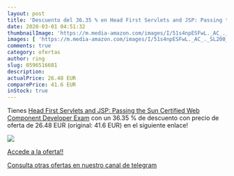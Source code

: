 ```yaml
---
layout: post
title: 'Descuento del 36.35 % en Head First Servlets and JSP: Passing the'
date: 2020-03-01 04:51:32
thumbnailImage: 'https://m.media-amazon.com/images/I/51s4npESFwL._AC_._SL200_.jpg'
images: [ 'https://m.media-amazon.com/images/I/51s4npESFwL._AC_._SL200_.jpg' ]
comments: true
category: ofertas
author: ring
slug: 0596516681
description:
actualPrice: 26.48 EUR
comparePrice: 41.6 EUR
inStock: true
---
```


Tienes [Head First Servlets and JSP: Passing the Sun Certified Web Component Developer Exam](https://www.amazon.es/dp/0596516681/?tag=redken-21) con un 36.35 % de descuento con precio de oferta de 26.48 EUR (original: 41.6 EUR) en el siguiente enlace!

[![](https://m.media-amazon.com/images/I/51s4npESFwL._AC_._SL200_.jpg)](https://www.amazon.es/dp/0596516681/?tag=redken-21)

[Accede a la oferta!!](https://www.amazon.es/dp/0596516681/?tag=redken-21)

[Consulta otras ofertas en nuestro canal de telegram](https://t.me/s/ofertas25)
